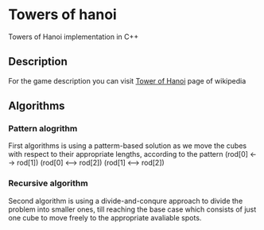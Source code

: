 # Towers of hanoi
Towers of Hanoi implementation in C++

## Description
For the game description you can visit [Tower of Hanoi](https://en.wikipedia.org/wiki/Tower_of_Hanoi) page of wikipedia

## Algorithms
### Pattern alogrithm
First algorithms is using a patterm-based solution as we move the cubes with respect to their appropriate lengths,
according to the pattern
(rod[0] <--> rod[1])
(rod[0] <--> rod[2])
(rod[1] <--> rod[2])

### Recursive algorithm
Second algorithm is using a divide-and-conqure approach to divide the problem into smaller ones, till reaching the base case which consists of just one cube to move freely to the appropriate avaliable spots.

